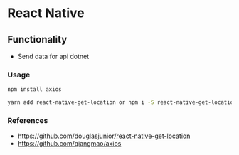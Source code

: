 # React Native

## Functionality
- Send data for api dotnet

### Usage

```bash
npm install axios
```
```bash
yarn add react-native-get-location or npm i -S react-native-get-location
```
### References
- https://github.com/douglasjunior/react-native-get-location
- https://github.com/qiangmao/axios